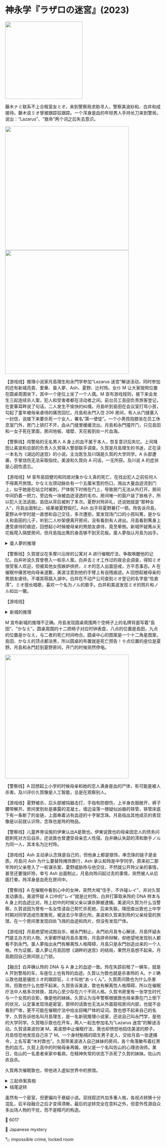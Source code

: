 # 神永学『ラザロの迷宮』(2023)

<img src=images/2023_cover.jpg width=250/>

藤木ナミ联系不上合租室友ミオ，来到警察局求助寻人，警察美波紗和、白井和成接待。藤木说ミオ曾被跟踪狂跟踪。一个浑身是血的年轻男人手持长刀来到警局，说出：“Lazarus”、“救命”两个词之后失去意识。

<img src=images/2023_floor_plan.jpg width=400/>
<img src=images/2023_round_table.jpg width=400/>

【游戏线】推理小说家月島理生和永門学参加“Lazarus 迷宫”解谜活动，同时参加的还有新城亮貴、愛華、亜人夢、Ash、夏野、辻村玲。女仆 M 让大家按照位置在圆桌周围坐下，其中一个座位上坐了一个人偶。M 宣布游戏规则，接下来会发生三起连续杀人案，犯人和受害者都在活动者之间。前台员工島田负责旅客登记，在愛華耳畔说了句话，二人发生不愉快的纠缠。月島听到島田在会议室打骂小孩，勾起了童年被母亲虐待的痛苦回忆。月島和永門入住 206 房间，有人从门缝塞入一封信，说接下来要杀死一个女人，署名“第一使徒”。一个小男孩抱膝坐在员工休息室门外，房门上锁打不开，血从门缝里缓缓流出。月島和永門撞开门，只见島田和一女子死在里面，房间地板、墙壁、天花板到处一片血海。

【警察线】闯警局的无名男人 A 身上的血不属于本人，恢复意识后失忆。上司降田让美波和总部的负责人久賀瑛人警部联手调查。久賀是月島理生的书迷，正在读一本名为《湖边的迷宫》的小说。主治医生及川瑞是久賀的大学同学。A 头部遭袭，手掌烧伤无法采取指纹。美波和久賀向 A 问话，一无所获。及川说 A 的症状是心因性遗忘。

【游戏线】M 宣布島田健司和同居对象かなえ真的死亡，在找出犯人之前任何人不得离开旅馆。かなえ左颈动脉处有一个五厘米宽的伤口，溅出大量血迹流到门上，似乎她是在站立时被刺，尸体倒下时倚在门上，导致房门无法从外打开。房间中间扔着一把刀，旁边有一块被血迹浸透的毛巾。房间唯一的窗户装了铁格子，所以犯人无法逃脱。島田从背后被刺了多次。夏野对玲非礼，还说她就是“那种女人”，月島出面制止，结果被夏野殴打。Ash 出手将夏野暴打一顿。玲告诉月島，夏野从中学时就一直想和自己交往，多次遭拒。案发现场门口的小孩叫篤，是かなえ和島田的儿子，听到二人吵架便离开房间，没有看到有人进出。月島看到篤身上遭受虐待的痕迹，回想起小时候被母亲的男朋友虐待，竟至晕倒。新城怀疑篤从天花板爬入隔壁房间，但月島指出篤的身高够不到天花板。亜人夢指认月島为凶手。

<details><summary>亜人夢的推理</summary>
月島用毛巾把血擦在门内侧，假装尸体靠在门上打不开，但其实现场不是密室。愛華指出推理缺陷：凶手离开房间的时候会被篤看到，而且月島到房间门口的时候血尚在流出，说明刚行凶不久。
</details>

【警察线】久賀提议在多摩川沿岸的公寓对 A 进行催眠疗法，争取唤醒他的记忆。白井听说久賀曾卷入一桩杀人案。白井去ミオ工作过的夜总会调查，得知ミオ很受客人欢迎，但被其他女孩嫉妒排挤，ミオ的恋人出面惩戒，方平息事态。A 在催眠中痛苦地向母亲道歉，美波注意到他的手臂上有自残痕迹。A 回想起被母亲的男朋友虐待，不堪其辱跳入湖中。白井在不动产公司查到ミオ登记的名字是“佐倉澪”。ミオ擅长唱歌，喜欢一个名为ノル的歌手。白井和美波发现ミオ的照片和ノル如出一辙。

【游戏线】

<details><summary>新城的推理</summary>
かなえ杀死島田后自杀。
</details>

M 宣布新城的推理不正确。月島发现圆桌周围两个空椅子上的名牌背面写着“島田”、“かなえ”。圆桌周围的十二把椅子对应时钟表盘，八点的位置是島田，九点的位置是かなえ，与二者的死亡时间吻合。圆桌中心的图案是一个十二角星图案，島田、かなえ的顶点都涂黑，所以圆桌的布置就是死亡预告！十点位置的座位是夏野。月島和永門赶到夏野房间，开门的时候突然停电。

<img src=images/2023_clock.jpg width=400/>

【警察线】A 回想起上小学的时候母亲和她的恋人满身是血的尸体，有可能是被人杀害。及川评价久賀像是人工智能，总是在观察别人。

【游戏线】夏野被杀，后头部被钝器击打，手指有防御伤，上半身衣服敞开，裤子腰带解开。房间里到处是暴露的混凝土，墙边滚落一根疑似凶器的铁管，铁管床底下有一条断了的金链，上面串着沾有血迹的十字架念珠。月島指出其他成员的表现像是以前就认识玲，念珠也是玲的物品。

【警察线】儿童养育设施的伊東认出A是敦也。伊東说敦也的母亲因恋人的债务问题刺死对方后自杀，还说敦也曾遭受母亲恋人性侵。白井确认失踪的澪和歌手ノル为同一人，其本名为辻村玲。

【游戏线】Ash 主动承认念珠是自己的，但他身上都是银饰，串念珠的链子是金质。月島问 Ash 为什么要替玲掩饰罪行，Ash 承认和玲是中学同学。原来初二那年玲的父亲卷入了一桩谋杀案，夏野威胁玲与他交往，不然就公开玲父亲的事情，甚至还要强奸玲，幸亏 Ash 出面制止。月島向玲问起过去的事情，突然被人从后面打晕。玲浑身是血死在房间中。

【警察线】A 在催眠中看到心中的女神，突然大喊“住手，不许碰レイ”，并对久賀发动袭击。美波怀疑 A 口中的“レイ”就是辻村玲，白井打算取来玲的 DNA 样本与 A 身上的血迹比对。玲上初中的时候父亲以谋杀罪被逮捕。美波问久賀为什么当警察，久賀说因为曾有一名女性请自己帮忙杀死她，后来失联。降田查出敦也上中学时期对同学造成伤害致死，被送去少年感化所。美波和久賀来到玲的父亲经营的旅馆，在一个房间里发现四处飞溅的血迹和肉片，但没有发现尸体。

【游戏线】月島绝望地试图自杀，被永門制止。永門劝月島专心解谜，月島怀疑永門是主办方的人物。大家都怀疑月島杀害玲，月島拼命辩解，却绝望地发现别人都看不到永門。亜人夢指出永門有解离性人格障碍，月島只是永門创造出来的一个人格。作为证据，亜人夢让月島回想《湖畔的迷宫》的结局，果然月島想不起来。月島跑回自己房间锁上门锁。

【融合】白井确认玲的 DNA 与 A 身上的血迹一致。玲在失踪前租了一辆车，就是 A 开到警局的车，车座位上也有玲的血迹。久賀认为敦也就是杀害玲的 A。ナミ确认敦也就是骚扰ミオ的跟踪狂，ミオ叫他“あっくん”。久賀质问敦也为什么杀害玲，但敦也什么也想不起来。久賀告诉美波，敦也有解离性人格障碍，所以在催眠疗法中人格多次转换，其内心至少存在六个不同人格。久賀书房里有一张学生时代与一个女孩的合影，像是他的妹妹。久賀认为当年警察根据敦也母亲靠在门上倒下的状况，认定事发现场是密室，那样的话敦也无法从外面窥视房间内部，也就不会看到尸体，更不可能在催眠疗法中给出目睹尸体的证词。敦也想不起来自己的名字，久賀告诉他名叫月島理生，是一名新锐推理小说家，还说自己叫永門学，是他的大学同学。久賀暗示敦也在开车，两人一起去参加名为“Lazarus 迷宫”的解谜活动。久賀请美波扮演 M。美波想中止催眠疗法，敦也却愤怒地掐住美波的脖子。月島惊恐地发现自己杀了 M。一个身材魁梧的陌生男子走入，交给月島一张逮捕令，上名写着“木村敦也”。久賀带美波进入自己妹妹的房间，各个角落散布着红黑色的血污。久賀上高中的时候母亲再婚，继父是一个名叫佐山的心理咨询师。某日，佐山的一名患者来家中看病，在精神失常的状态下杀死了久賀的妹妹。佐山内疚自杀。

久賀再次催眠敦也，带他进入虚拟世界中的旅馆。

<details><summary>三起命案真相</summary>
月島、亜人夢、愛華、新城、Ash、篤六人都是敦也的人格，旅馆里发生的事件是敦也过去参与的事件的再演。島田试图强奸敦也的女性人格愛華，被かなえ发现。かなえ愤怒之下杀死島田，事后怪罪于敦也。敦也的愛華刺中かなえ后离开房间，かなえ拔出刀子，倒在门上死亡。敦也的 Ash 人格为了保护玲将夏野打倒，之后转变为愛華人格，用铁管将夏野打死。玲一直想死，篤杀死玲是为了实现她的愿望。
</details>

<details><summary>结尾逆转</summary>
玲的父亲杀死久賀的妹妹，久賀早知道玲的过去。玲和藤木ナミ进行了人身交换，用来进行 DNA 比对的证物也是由ナミ提供，警方找到的尸体其实是ナミ而不是玲。玲制造出敦也的后脑伤痕，为了误导警方以为有第三者存在。
</details>

虽然有一个密室，但更偏向于悬疑小说。双线叙述外加多重人格，各视点转换十分混乱，后半段融合之后才变得清晰。最后的逆转完全在意料之外，但意外性源自众多出场人物的干扰，而不是精巧的构造。

:link: 6017

:file_folder: Japanese mystery

:label: impossible crime, locked room
